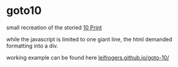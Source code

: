 # goto10

small recreation of the storied <a href="https://10print.org/">10 Print</a>

while the javascript is limited to one giant line, the html demanded formatting into a div.

working example can be found here <a href="https://leifrogers.github.io/goto-10/">leifrogers.github.io/goto-10/</a>